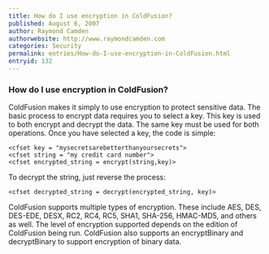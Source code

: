 ```yaml
---
title: How do I use encryption in ColdFusion?
published: August 6, 2007
author: Raymond Camden
authorwebsite: http://www.raymondcamden.com
categories: Security
permalink: entries/How-do-I-use-encryption-in-ColdFusion.html
entryid: 132
---
```


<h3>How do I use encryption in ColdFusion?</h3>

<p>
ColdFusion makes it simply to use encryption to protect sensitive data. The basic process to encrypt data requires you to select a key. This key is used to both encrypt and decrypt the data. The same key must be used for both operations. Once you have selected a key, the code is simple:
</p>

<pre><code class="language-markup">&lt;cfset key = &quot;mysecretsarebetterthanyoursecrets&quot;&gt;
&lt;cfset string = &quot;my credit card number&quot;&gt;
&lt;cfset encrypted_string = encrypt(string,key)&gt;
</code></pre>

<p>
To decrypt the string, just reverse the process:
</p>

<pre><code class="language-markup">&lt;cfset decrypted_string = decrypt(encrypted_string, key)&gt;
</code></pre>

<p>
ColdFusion supports multiple types of encryption. These include AES, DES, DES-EDE, DESX, RC2, RC4, RC5, SHA1, SHA-256, HMAC-MD5, and others as well. The level of encryption supported depends on the edition of ColdFusion being run. ColdFusion also supports an encryptBinary and decryptBinary to support encryption of binary data.
</p>



